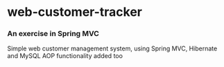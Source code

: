 # web-customer-tracker
### An exercise in Spring MVC

Simple web customer management system, using Spring MVC, Hibernate and MySQL
AOP functionality added too
